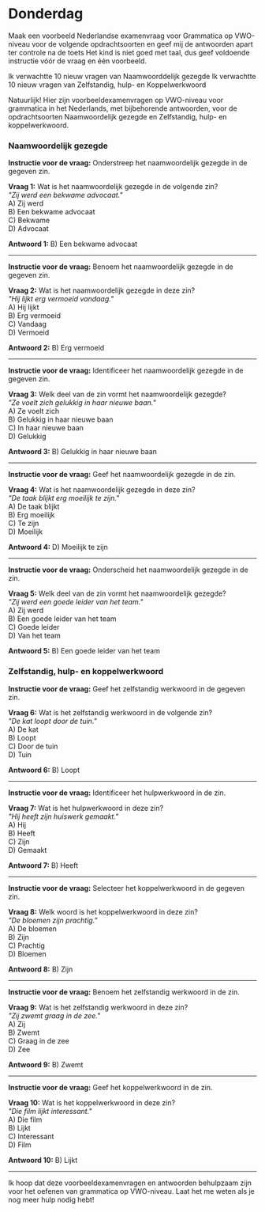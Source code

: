 # Donderdag

Maak een voorbeeld Nederlandse examenvraag voor Grammatica op VWO-niveau voor de volgende opdrachtsoorten en geef mij de antwoorden apart ter controle na de toets Het kind is niet goed met taal, dus geef voldoende instructie vóór de vraag en één voorbeeld.

Ik verwachtte 10 nieuw vragen van Naamwoorddelijk gezegde
Ik verwachtte 10 nieuw vragen van Zelfstandig, hulp- en Koppelwerkwoord

Natuurlijk! Hier zijn voorbeeldexamenvragen op VWO-niveau voor grammatica in het Nederlands, met bijbehorende antwoorden, voor de opdrachtsoorten Naamwoordelijk gezegde en Zelfstandig, hulp- en koppelwerkwoord.

### Naamwoordelijk gezegde

**Instructie voor de vraag:** Onderstreep het naamwoordelijk gezegde in de gegeven zin.

**Vraag 1:** Wat is het naamwoordelijk gezegde in de volgende zin?  
*"Zij werd een bekwame advocaat."*  
A) Zij werd  
B) Een bekwame advocaat  
C) Bekwame  
D) Advocaat  

**Antwoord 1:** B) Een bekwame advocaat

---

**Instructie voor de vraag:** Benoem het naamwoordelijk gezegde in de gegeven zin.

**Vraag 2:** Wat is het naamwoordelijk gezegde in deze zin?  
*"Hij lijkt erg vermoeid vandaag."*  
A) Hij lijkt  
B) Erg vermoeid  
C) Vandaag  
D) Vermoeid  

**Antwoord 2:** B) Erg vermoeid

---

**Instructie voor de vraag:** Identificeer het naamwoordelijk gezegde in de gegeven zin.

**Vraag 3:** Welk deel van de zin vormt het naamwoordelijk gezegde?  
*"Ze voelt zich gelukkig in haar nieuwe baan."*  
A) Ze voelt zich  
B) Gelukkig in haar nieuwe baan  
C) In haar nieuwe baan  
D) Gelukkig  

**Antwoord 3:** B) Gelukkig in haar nieuwe baan

---

**Instructie voor de vraag:** Geef het naamwoordelijk gezegde in de zin.

**Vraag 4:** Wat is het naamwoordelijk gezegde in deze zin?  
*"De taak blijkt erg moeilijk te zijn."*  
A) De taak blijkt  
B) Erg moeilijk  
C) Te zijn  
D) Moeilijk  

**Antwoord 4:** D) Moeilijk te zijn

---

**Instructie voor de vraag:** Onderscheid het naamwoordelijk gezegde in de zin.

**Vraag 5:** Welk deel van de zin vormt het naamwoordelijk gezegde?  
*"Zij werd een goede leider van het team."*  
A) Zij werd  
B) Een goede leider van het team  
C) Goede leider  
D) Van het team  

**Antwoord 5:** B) Een goede leider van het team

### Zelfstandig, hulp- en koppelwerkwoord

**Instructie voor de vraag:** Geef het zelfstandig werkwoord in de gegeven zin.

**Vraag 6:** Wat is het zelfstandig werkwoord in de volgende zin?  
*"De kat loopt door de tuin."*  
A) De kat  
B) Loopt  
C) Door de tuin  
D) Tuin  

**Antwoord 6:** B) Loopt

---

**Instructie voor de vraag:** Identificeer het hulpwerkwoord in de zin.

**Vraag 7:** Wat is het hulpwerkwoord in deze zin?  
*"Hij heeft zijn huiswerk gemaakt."*  
A) Hij  
B) Heeft  
C) Zijn  
D) Gemaakt  

**Antwoord 7:** B) Heeft

---

**Instructie voor de vraag:** Selecteer het koppelwerkwoord in de gegeven zin.

**Vraag 8:** Welk woord is het koppelwerkwoord in deze zin?  
*"De bloemen zijn prachtig."*  
A) De bloemen  
B) Zijn  
C) Prachtig  
D) Bloemen  

**Antwoord 8:** B) Zijn

---

**Instructie voor de vraag:** Benoem het zelfstandig werkwoord in de zin.

**Vraag 9:** Wat is het zelfstandig werkwoord in deze zin?  
*"Zij zwemt graag in de zee."*  
A) Zij  
B) Zwemt  
C) Graag in de zee  
D) Zee  

**Antwoord 9:** B) Zwemt

---

**Instructie voor de vraag:** Geef het koppelwerkwoord in de zin.

**Vraag 10:** Wat is het koppelwerkwoord in deze zin?  
*"Die film lijkt interessant."*  
A) Die film  
B) Lijkt  
C) Interessant  
D) Film  

**Antwoord 10:** B) Lijkt

---

Ik hoop dat deze voorbeeldexamenvragen en antwoorden behulpzaam zijn voor het oefenen van grammatica op VWO-niveau. Laat het me weten als je nog meer hulp nodig hebt!
